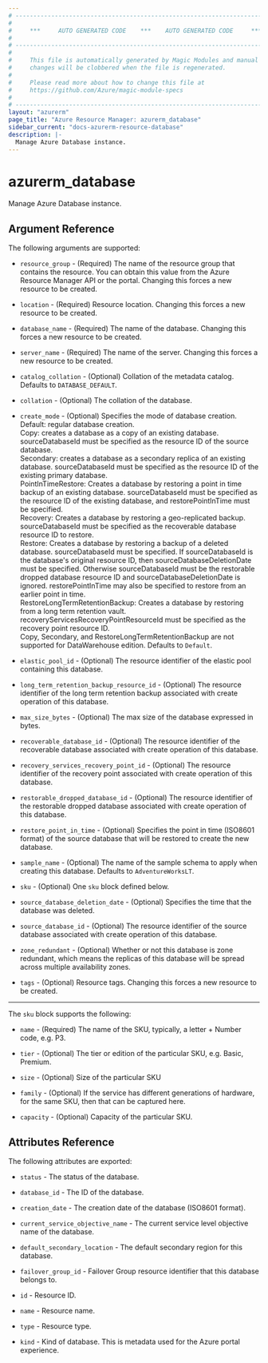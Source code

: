 ```yaml
---
# ----------------------------------------------------------------------------
#
#     ***     AUTO GENERATED CODE    ***    AUTO GENERATED CODE     ***
#
# ----------------------------------------------------------------------------
#
#     This file is automatically generated by Magic Modules and manual
#     changes will be clobbered when the file is regenerated.
#
#     Please read more about how to change this file at
#     https://github.com/Azure/magic-module-specs
#
# ----------------------------------------------------------------------------
layout: "azurerm"
page_title: "Azure Resource Manager: azurerm_database"
sidebar_current: "docs-azurerm-resource-database"
description: |-
  Manage Azure Database instance.
---
```


# azurerm_database

Manage Azure Database instance.


## Argument Reference

The following arguments are supported:

* `resource_group` - (Required) The name of the resource group that contains the resource. You can obtain this value from the Azure Resource Manager API or the portal. Changing this forces a new resource to be created.

* `location` - (Required) Resource location. Changing this forces a new resource to be created.

* `database_name` - (Required) The name of the database. Changing this forces a new resource to be created.

* `server_name` - (Required) The name of the server. Changing this forces a new resource to be created.

* `catalog_collation` - (Optional) Collation of the metadata catalog. Defaults to `DATABASE_DEFAULT`.

* `collation` - (Optional) The collation of the database.

* `create_mode` - (Optional) Specifies the mode of database creation.<br>Default: regular database creation.<br>Copy: creates a database as a copy of an existing database. sourceDatabaseId must be specified as the resource ID of the source database.<br>Secondary: creates a database as a secondary replica of an existing database. sourceDatabaseId must be specified as the resource ID of the existing primary database.<br>PointInTimeRestore: Creates a database by restoring a point in time backup of an existing database. sourceDatabaseId must be specified as the resource ID of the existing database, and restorePointInTime must be specified.<br>Recovery: Creates a database by restoring a geo-replicated backup. sourceDatabaseId must be specified as the recoverable database resource ID to restore.<br>Restore: Creates a database by restoring a backup of a deleted database. sourceDatabaseId must be specified. If sourceDatabaseId is the database's original resource ID, then sourceDatabaseDeletionDate must be specified. Otherwise sourceDatabaseId must be the restorable dropped database resource ID and sourceDatabaseDeletionDate is ignored. restorePointInTime may also be specified to restore from an earlier point in time.<br>RestoreLongTermRetentionBackup: Creates a database by restoring from a long term retention vault. recoveryServicesRecoveryPointResourceId must be specified as the recovery point resource ID.<br>Copy, Secondary, and RestoreLongTermRetentionBackup are not supported for DataWarehouse edition. Defaults to `Default`.

* `elastic_pool_id` - (Optional) The resource identifier of the elastic pool containing this database.

* `long_term_retention_backup_resource_id` - (Optional) The resource identifier of the long term retention backup associated with create operation of this database.

* `max_size_bytes` - (Optional) The max size of the database expressed in bytes.

* `recoverable_database_id` - (Optional) The resource identifier of the recoverable database associated with create operation of this database.

* `recovery_services_recovery_point_id` - (Optional) The resource identifier of the recovery point associated with create operation of this database.

* `restorable_dropped_database_id` - (Optional) The resource identifier of the restorable dropped database associated with create operation of this database.

* `restore_point_in_time` - (Optional) Specifies the point in time (ISO8601 format) of the source database that will be restored to create the new database.

* `sample_name` - (Optional) The name of the sample schema to apply when creating this database. Defaults to `AdventureWorksLT`.

* `sku` - (Optional) One `sku` block defined below.

* `source_database_deletion_date` - (Optional) Specifies the time that the database was deleted.

* `source_database_id` - (Optional) The resource identifier of the source database associated with create operation of this database.

* `zone_redundant` - (Optional) Whether or not this database is zone redundant, which means the replicas of this database will be spread across multiple availability zones.

* `tags` - (Optional) Resource tags. Changing this forces a new resource to be created.

---

The `sku` block supports the following:

* `name` - (Required) The name of the SKU, typically, a letter + Number code, e.g. P3.

* `tier` - (Optional) The tier or edition of the particular SKU, e.g. Basic, Premium.

* `size` - (Optional) Size of the particular SKU

* `family` - (Optional) If the service has different generations of hardware, for the same SKU, then that can be captured here.

* `capacity` - (Optional) Capacity of the particular SKU.

## Attributes Reference

The following attributes are exported:

* `status` - The status of the database.

* `database_id` - The ID of the database.

* `creation_date` - The creation date of the database (ISO8601 format).

* `current_service_objective_name` - The current service level objective name of the database.

* `default_secondary_location` - The default secondary region for this database.

* `failover_group_id` - Failover Group resource identifier that this database belongs to.

* `id` - Resource ID.

* `name` - Resource name.

* `type` - Resource type.

* `kind` - Kind of database. This is metadata used for the Azure portal experience.
